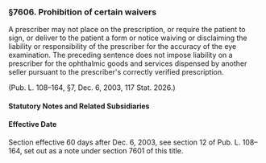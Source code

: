 ### §7606. Prohibition of certain waivers ###

A prescriber may not place on the prescription, or require the patient to sign, or deliver to the patient a form or notice waiving or disclaiming the liability or responsibility of the prescriber for the accuracy of the eye examination. The preceding sentence does not impose liability on a prescriber for the ophthalmic goods and services dispensed by another seller pursuant to the prescriber's correctly verified prescription.

(Pub. L. 108–164, §7, Dec. 6, 2003, 117 Stat. 2026.)

#### **Statutory Notes and Related Subsidiaries** ####

#### Effective Date ####

Section effective 60 days after Dec. 6, 2003, see section 12 of Pub. L. 108–164, set out as a note under section 7601 of this title.
